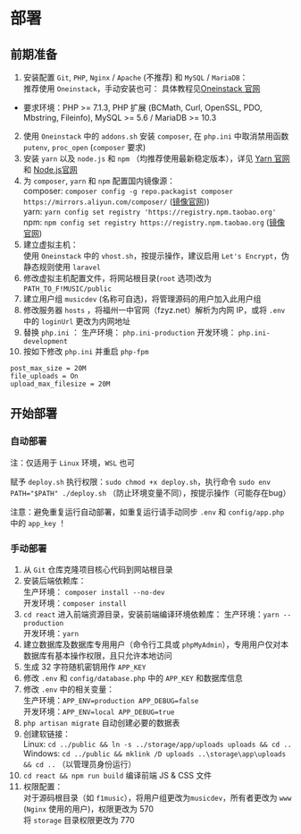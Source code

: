 # 部署

## 前期准备
1. 安装配置 `Git`, `PHP`, `Nginx` / `Apache` (不推荐) 和 `MySQL` / `MariaDB`：  
 推荐使用 `Oneinstack`，手动安装也可：
 具体教程见[Oneinstack 官网](https://oneinstack.com)  
 - 要求环境：PHP >= 7.1.3, PHP 扩展 (BCMath, Curl, OpenSSL, PDO, Mbstring, Fileinfo), MySQL >= 5.6 / MariaDB >= 10.3
2. 使用 `Oneinstack` 中的 `addons.sh` 安装 `composer`, 在 `php.ini` 中取消禁用函数 `putenv`, `proc_open` (`composer` 要求)
3. 安装 `yarn` 以及 `node.js` 和 `npm` （均推荐使用最新稳定版本），详见 [Yarn 官网](https://yarnpkg.com/) 和 [Node.js官网](https://nodejs.org/)
4. 为 `composer`, `yarn` 和 `npm` 配置国内镜像源：  
 composer: `composer config -g repo.packagist composer https://mirrors.aliyun.com/composer/` ([镜像官网](https://mirrors.aliyun.com/composer/)))  
 yarn: `yarn config set registry 'https://registry.npm.taobao.org'`  
 npm: `npm config set registry https://registry.npm.taobao.org` ([镜像官网](https://npm.taobao.org/))
5. 建立虚拟主机：  
 使用 `Oneinstack` 中的 `vhost.sh`，按提示操作，建议启用 `Let's Encrypt`，伪静态规则使用 `laravel`
6. 修改虚拟主机配置文件，将网站根目录(`root` 选项)改为 `PATH_TO_F!MUSIC/public`
7. 建立用户组 `musicdev` (名称可自选)，将管理源码的用户加入此用户组
8. 修改服务器 `hosts` ，将福州一中官网（fzyz.net）解析为内网 IP，或将 `.env` 中的 `loginUrl` 更改为内网地址
9. 替换 `php.ini` ：
 生产环境： `php.ini-production`
 开发环境： `php.ini-development`
9.  按如下修改 `php.ini` 并重启 `php-fpm`
 ```
 post_max_size = 20M
 file_uploads = On
 upload_max_filesize = 20M
 ```

## 开始部署
### 自动部署
注：仅适用于 `Linux` 环境，`WSL` 也可

赋予 `deploy.sh` 执行权限：`sudo chmod +x deploy.sh`，执行命令 `sudo env PATH="$PATH" ./deploy.sh` （防止环境变量不同），按提示操作（可能存在bug）

注意：避免重复运行自动部署，如重复运行请手动同步 `.env` 和 `config/app.php` 中的 `app_key` ！

### 手动部署
1. 从 `Git` 仓库克隆项目核心代码到网站根目录
2. 安装后端依赖库：  
 生产环境： `composer install --no-dev`  
 开发环境：`composer install`
3. `cd react` 进入前端资源目录，安装前端编译环境依赖库：
 生产环境：`yarn --production`  
 开发环境：`yarn`
4. 建立数据库及数据库专用用户（命令行工具或 `phpMyAdmin`），专用用户仅对本数据库有基本操作权限，且只允许本地访问
5. 生成 32 字符随机密钥用作 `APP_KEY`
6. 修改 `.env` 和 `config/database.php` 中的 `APP_KEY` 和数据库信息
7. 修改 `.env` 中的相关变量：  
 生产环境：`APP_ENV=production APP_DEBUG=false`  
 开发环境：`APP_ENV=local APP_DEBUG=true`
8. `php artisan migrate` 自动创建必要的数据表
9. 创建软链接：  
 Linux: `cd ../public && ln -s ../storage/app/uploads uploads && cd ..`  
 Windows: `cd ../public && mklink /D uploads ..\storage\app\uploads && cd ..` （以管理员身份运行）
10. `cd react && npm run build` 编译前端 JS & CSS 文件
11. 权限配置：  
 对于源码根目录（如 `f1music`），将用户组更改为`musicdev`，所有者更改为 `www` (`Nginx` 使用的用户)，权限更改为 570  
 将 `storage` 目录权限更改为 770